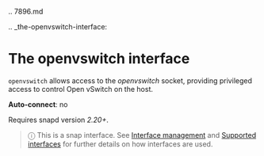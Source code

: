 .. 7896.md

.. _the-openvswitch-interface:

# The openvswitch interface

`openvswitch` allows access to the *openvswitch* socket, providing privileged access to control Open vSwitch on the host.

**Auto-connect**: no

Requires snapd version _2.20+_.

> ⓘ  This is a snap interface. See [Interface management](/t/interface-management/6154) and [Supported interfaces](/t/supported-interfaces/7744) for further details on how interfaces are used.
